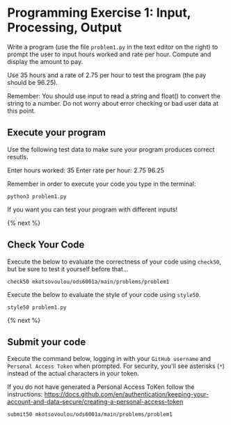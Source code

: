 # Programming Exercise 1: Input, Processing, Output

Write a program (use the file `problem1.py` in the text editor on the right) to prompt the user to input hours worked and rate per hour.
Compute and display the amount to pay. 

Use 35 hours and a rate of 2.75 per hour to test the program (the pay should be 96.25). 

Remember: You should use input to read a string and float() to convert the string to a number. Do not worry about error checking or bad user data at this point.

## Execute your program 

Use the following test data to make sure your program produces correct resutls.

Enter hours worked: 35
Enter rate per hour: 2.75
96.25

Remember in order to execute your code you type in the terminal:
```
python3 problem1.py
```

If you want you can test your program with different inputs!

{% next %}

## Check Your Code

Execute the below to evaluate the correctness of your code using `check50`, but be sure to test it yourself before that...

```
check50 mkotsovoulou/ods6001a/main/problems/problem1
```

Execute the below to evaluate the style of your code using `style50`.

```
style50 problem1.py
```

{% next %}

## Submit your code

Execute the command below, logging in with your `GitHub username` and `Personal Access Token` when prompted. For security, you'll see asterisks (`*`) instead of the actual characters in your token. 

If you do not have generated a Personal Access ToKen follow the instructions: 
https://docs.github.com/en/authentication/keeping-your-account-and-data-secure/creating-a-personal-access-token

```
submit50 mkotsovoulou/ods6001a/main/problems/problem1
```

